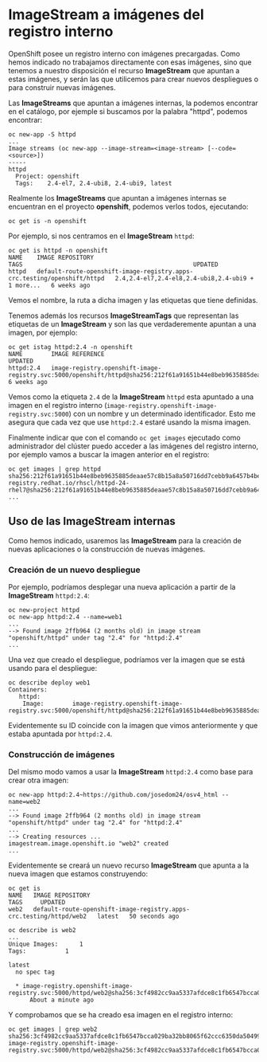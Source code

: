 # ImageStream a imágenes del registro interno

OpenShift posee un registro interno con imágenes precargadas. Como hemos indicado no trabajamos directamente con esas imágenes, sino que tenemos a nuestro disposición el recurso **ImageStream** que apuntan a estas imágenes, y serán las que utilicemos para crear nuevos despliegues o para construir nuevas imágenes.

Las **ImageStreams** que apuntan a imágenes internas, la podemos encontrar en el catálogo, por ejemple si buscamos por la palabra "httpd", podemos encontrar:

    oc new-app -S httpd
    ...
    Image streams (oc new-app --image-stream=<image-stream> [--code=<source>])
    -----
    httpd
      Project: openshift
      Tags:    2.4-el7, 2.4-ubi8, 2.4-ubi9, latest

Realmente los **ImageStreams** que apuntan a imágenes internas se encuentran en el proyecto **openshift**, podemos verlos todos, ejecutando:

    oc get is -n openshift

Por ejemplo, si nos centramos en el **ImageStream** `httpd`:

    oc get is httpd -n openshift
    NAME    IMAGE REPOSITORY                                                          TAGS                                                UPDATED
    httpd   default-route-openshift-image-registry.apps-crc.testing/openshift/httpd   2.4,2.4-el7,2.4-el8,2.4-ubi8,2.4-ubi9 + 1 more...   6 weeks ago

Vemos el nombre, la ruta a dicha imagen y las etiquetas que tiene definidas.

Tenemos además los recursos **ImageStreamTags** que representan las etiquetas de un **ImageStream** y son las que verdaderemente apuntan a una imagen, por ejemplo:

    oc get istag httpd:2.4 -n openshift
    NAME        IMAGE REFERENCE                                                                                                                            UPDATED
    httpd:2.4   image-registry.openshift-image-registry.svc:5000/openshift/httpd@sha256:212f61a91651b44e8beb9635885deaae57c8b15a8a50716dd7cebb9a6457b4be   6 weeks ago

Vemos como la etiqueta `2.4` de la **ImageStream** `httpd` esta apuntado a una imagen en el registro interno (`image-registry.openshift-image-registry.svc:5000`) con un nombre y un determinado identificador. Esto me asegura que cada vez que use `httpd:2.4` estaré usando la misma imagen.

Finalmente indicar que con el comando `oc get images` ejecutado como administrador del clúster puedo acceder a las imágenes del registro interno, por ejemplo vamos a buscar la imagen anterior en el registro:

    oc get images | grep httpd
    sha256:212f61a91651b44e8beb9635885deaae57c8b15a8a50716dd7cebb9a6457b4be   registry.redhat.io/rhscl/httpd-24-rhel7@sha256:212f61a91651b44e8beb9635885deaae57c8b15a8a50716dd7cebb9a6457b4be
    ...
    

## Uso de las ImageStream internas

Como hemos indicado, usaremos las **ImageStream** para la creación de nuevas aplicaciones o la construcción de nuevas imágenes. 

### Creación de un nuevo despliegue

Por ejemplo, podríamos desplegar una nueva aplicación a partir de la **ImageStream** `httpd:2.4`:

    oc new-project httpd
    oc new-app httpd:2.4 --name=web1
    ...
    --> Found image 2ffb964 (2 months old) in image stream "openshift/httpd" under tag "2.4" for "httpd:2.4"
    ...

Una vez que creado el despliegue, podríamos ver la imagen que se está usando para el despliegue:


    oc describe deploy web1
    Containers:
       httpd:
        Image:        image-registry.openshift-image-registry.svc:5000/openshift/httpd@sha256:212f61a91651b44e8beb9635885deaae57c8b15a8a50716dd7cebb9a6457b4be

Evidentemente su ID coincide con la imagen que vimos anteriormente y que estaba apuntada por `httpd:2.4`.

### Construcción de imágenes

Del mismo modo vamos a usar la **ImageStream** `httpd:2.4` como base para crear otra imagen:

    oc new-app httpd:2.4~https://github.com/josedom24/osv4_html --name=web2
    ...
    --> Found image 2ffb964 (2 months old) in image stream "openshift/httpd" under tag "2.4" for "httpd:2.4"
    ...
    --> Creating resources ...
    imagestream.image.openshift.io "web2" created
    ...

Evidentemente se creará un nuevo recurso **ImageStream** que apunta a la nueva imagen que estamos construyendo:

    oc get is
    NAME   IMAGE REPOSITORY                                                     TAGS     UPDATED
    web2   default-route-openshift-image-registry.apps-crc.testing/httpd/web2   latest   50 seconds ago

    oc describe is web2
    ...
    Unique Images:		1
    Tags:			1

    latest
      no spec tag

      * image-registry.openshift-image-registry.svc:5000/httpd/web2@sha256:3cf4982cc9aa5337afdce8c1fb6547bcca029ba32bb8065f62ccc6350da50499
          About a minute ago

Y comprobamos que se ha creado esa imagen en el registro interno:

    oc get images | grep web2
    sha256:3cf4982cc9aa5337afdce8c1fb6547bcca029ba32bb8065f62ccc6350da50499   image-registry.openshift-image-registry.svc:5000/httpd/web2@sha256:3cf4982cc9aa5337afdce8c1fb6547bcca029ba32bb8065f62ccc6350da50499
